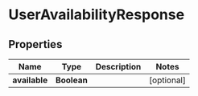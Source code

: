 
# UserAvailabilityResponse

## Properties
Name | Type | Description | Notes
------------ | ------------- | ------------- | -------------
**available** | **Boolean** |  |  [optional]



